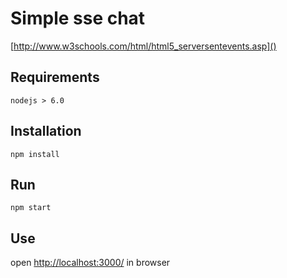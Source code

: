 # Simple sse chat

[http://www.w3schools.com/html/html5_serversentevents.asp]()

## Requirements
`nodejs > 6.0`

## Installation
```
npm install
```

## Run
```
npm start
```

## Use
open [http://localhost:3000/](http://localhost:3000/) in browser 
